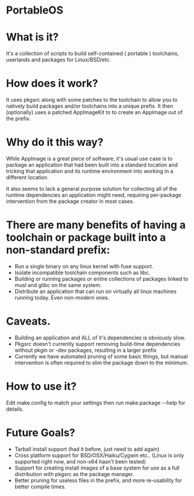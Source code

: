 # PortableOS


# What is it?

It's a collection of scripts to build self-contained ( portable ) toolchains, userlands and packages for Linux/BSD/etc.


# How does it work?

It uses pkgsrc along with some patches to the toolchain to allow you to natively build packages and/or toolchains into a unique prefix.
It then (optionally) uses a patched AppImageKit to to create an AppImage out of the prefix.


# Why do it this way?

While AppImage is a great piece of software, it's usual use case is to package an application that had been built into
a standard location and tricking that application and its runtime environment into working in a different location.

It also seems to lack a general purpose solution for collecting all of the runtime dependencies an application might need,
requiring per-package intervention from the package creator in most cases.


# There are many benefits of having a toolchain or package built into a non-standard prefix:

- Run a single binary on any linux kernel with fuse support.
- Isolate incompatible toolchain components such as libc.
- Building or running packages or entire collections of packages linked to musl and glibc on the same system.
- Distribute an application that can run on virtually all linux machines running today. Even non-modern ones.


# Caveats.

- Building an application and ALL of it's dependencies is obviously slow.
- Pkgsrc doesn't currently support removing build-time dependencies without pkgin or -dev packages, resulting in a larger prefix
- Currently we have automated pruning of some basic things, but manual intervention is often required to slim the package down to the minimum.



# How to use it?

Edit make.config to match your settings then run make.package --help for details.



# Future Goals?

- Tarball install support (had it before, just need to add again)
- Cross platform support for BSD/OSX/Haiku/Cygwin etc.. (Linux is only supported right now, and non-x64 hasn't been tested)
- Support for creating install images of a base system for use as a full distribution with pkgsrc as the package manager.
- Better pruning for useless files in the prefix, and more re-usability for better compile times.
